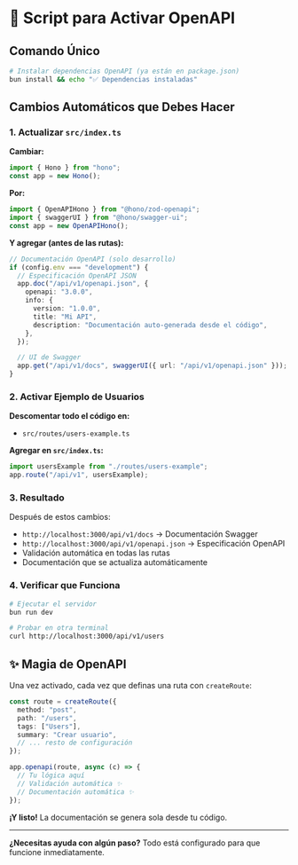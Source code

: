 # 🚀 Script para Activar OpenAPI

## Comando Único

```bash
# Instalar dependencias OpenAPI (ya están en package.json)
bun install && echo "✅ Dependencias instaladas"
```

## Cambios Automáticos que Debes Hacer

### 1. Actualizar `src/index.ts`

**Cambiar:**

```typescript
import { Hono } from "hono";
const app = new Hono();
```

**Por:**

```typescript
import { OpenAPIHono } from "@hono/zod-openapi";
import { swaggerUI } from "@hono/swagger-ui";
const app = new OpenAPIHono();
```

**Y agregar (antes de las rutas):**

```typescript
// Documentación OpenAPI (solo desarrollo)
if (config.env === "development") {
  // Especificación OpenAPI JSON
  app.doc("/api/v1/openapi.json", {
    openapi: "3.0.0",
    info: {
      version: "1.0.0",
      title: "Mi API",
      description: "Documentación auto-generada desde el código",
    },
  });

  // UI de Swagger
  app.get("/api/v1/docs", swaggerUI({ url: "/api/v1/openapi.json" }));
}
```

### 2. Activar Ejemplo de Usuarios

**Descomentar todo el código en:**

- `src/routes/users-example.ts`

**Agregar en `src/index.ts`:**

```typescript
import usersExample from "./routes/users-example";
app.route("/api/v1", usersExample);
```

### 3. Resultado

Después de estos cambios:

- `http://localhost:3000/api/v1/docs` → Documentación Swagger
- `http://localhost:3000/api/v1/openapi.json` → Especificación OpenAPI
- Validación automática en todas las rutas
- Documentación que se actualiza automáticamente

### 4. Verificar que Funciona

```bash
# Ejecutar el servidor
bun run dev

# Probar en otra terminal
curl http://localhost:3000/api/v1/users
```

## ✨ Magia de OpenAPI

Una vez activado, cada vez que definas una ruta con `createRoute`:

```typescript
const route = createRoute({
  method: "post",
  path: "/users",
  tags: ["Users"],
  summary: "Crear usuario",
  // ... resto de configuración
});

app.openapi(route, async (c) => {
  // Tu lógica aquí
  // Validación automática ✨
  // Documentación automática ✨
});
```

**¡Y listo!** La documentación se genera sola desde tu código.

---

**¿Necesitas ayuda con algún paso?** Todo está configurado para que funcione inmediatamente.
